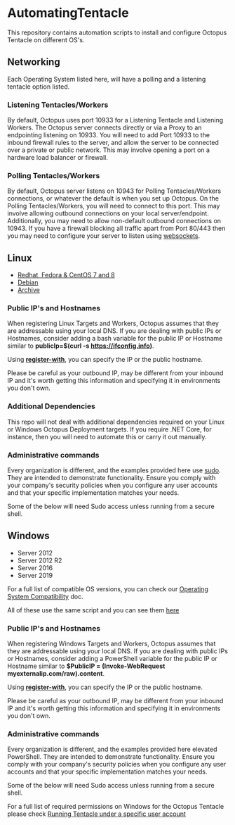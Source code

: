 # AutomatingTentacle

This repository contains automation scripts to install and configure Octopus Tentacle on different OS's. 

## Networking

Each Operating System listed here, will have a polling and a listening tentacle option listed. 

### Listening Tentacles/Workers

By default, Octopus uses port 10933 for a Listening Tentacle and Listening Workers. The Octopus server connects directly or via a Proxy to an endpointing listening on 10933. You will need to add Port 10933 to the inbound firewall rules to the server, and allow the server to be connected over a private or public network. This may involve opening a port on a hardware load balancer or firewall. 

### Polling Tentacles/Workers

By default, Octopus server listens on 10943 for Polling Tentacles/Workers connections, or whatever the default is when you set up Octopus. On the Polling Tentacles/Workers, you will need to connect to this port. This may involve allowing outbound connections on your local server/endpoint. Additionally, you may need to allow non-default outbound connections on 10943. If you have a firewall blocking all traffic apart from Port 80/443 then you may need to configure your server to listen using [websockets](https://octopus.com/docs/infrastructure/deployment-targets/windows-targets/polling-tentacles-web-sockets). 

## Linux

- [Redhat, Fedora & CentOS 7 and 8](/Linux/Redhat)
- [Debian](/Linux/Debian) 
- [Archive](/Linux/Archive)

### Public IP's and Hostnames

When registering Linux Targets and Workers, Octopus assumes that they are addressable using your local DNS. If you are dealing with public IPs or Hostnames, consider adding a  bash variable for the public IP or Hostname similar to **publicIp=$(curl -s https://ifconfig.info)**. 

Using **[register-with](https://octopus.com/docs/octopus-rest-api/tentacle.exe-command-line/register-with.md)**, you can specify the IP or the public hostname.

Please be careful as your outbound IP, may be different from your inbound IP and it's worth getting this information and specifying it in environments you don't own. 

### Additional Dependencies

This repo will not deal with additional dependencies required on your Linux or Windows Octopus Deployment targets. If you require .NET Core, for instance, then you will need to automate this or carry it out manually. 

### Administrative commands

Every organization is different, and the examples provided here use [sudo](https://www.linux.com/tutorials/linux-101-introduction-sudo/). They are intended to demonstrate functionality. Ensure you comply with your company's security policies when you configure any user accounts and that your specific implementation matches your needs.

Some of the below will need Sudo access unless running from a secure shell.

## Windows

- Server 2012
- Server 2012 R2
- Server 2016
- Server 2019

For a full list of compatible OS versions, you can check our [Operating System Compatibility](https://octopus.com/docs/support/compatibility#operating-system-compatibility) doc.

All of these use the same script and you can see them [here](/Windows/Server)

### Public IP's and Hostnames

When registering Windows Targets and Workers, Octopus assumes that they are addressable using your local DNS. If you are dealing with public IPs or Hostnames, consider adding a PowerShell variable for the public IP or Hostname similar to **$PublicIP = (Invoke-WebRequest myexternalip.com/raw).content**. 

Using **[register-with](https://octopus.com/docs/octopus-rest-api/tentacle.exe-command-line/register-with.md)**, you can specify the IP or the public hostname.

Please be careful as your outbound IP, may be different from your inbound IP and it's worth getting this information and specifying it in environments you don't own. 

### Administrative commands

Every organization is different, and the examples provided here elevated PowerShell. They are intended to demonstrate functionality. Ensure you comply with your company's security policies when you configure any user accounts and that your specific implementation matches your needs.

Some of the below will need Sudo access unless running from a secure shell.

For a full list of required permissions on Windows for the Octopus Tentacle please check [Running Tentacle under a specific user account](https://octopus.com/docs/infrastructure/deployment-targets/windows-targets/running-tentacle-under-a-specific-user-account)
